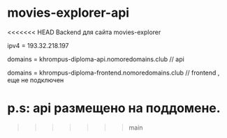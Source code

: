 # movies-explorer-api
<<<<<<< HEAD
Backend для сайта movies-explorer

ipv4 = 193.32.218.197

domains = khrompus-diploma-api.nomoredomains.club // api

domains = khrompus-diploma-frontend.nomoredomains.club // frontend , еще не подключен

p.s: api размещено на поддомене.
=======
>>>>>>> main

